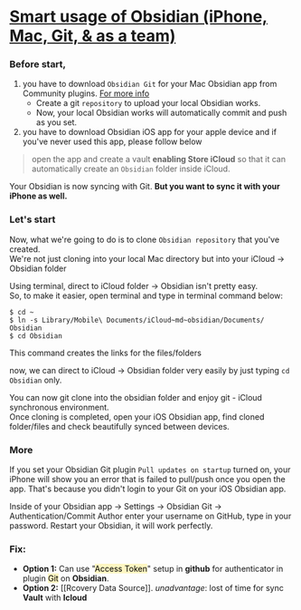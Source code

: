# [Smart usage of Obsidian (iPhone, Mac, Git, & as a team)](https://github.com/minguking/Smart_usage_of_obsidian)

### Before start,

[](https://github.com/minguking/Smart_usage_of_obsidian#before-start)

1. you have to download `Obsidian Git` for your Mac Obsidian app from Community plugins. [For more info](https://github.com/denolehov/obsidian-git)
    - Create a git `repository` to upload your local Obsidian works.
    - Now, your local Obsidian works will automatically commit and push as you set.
2. you have to download Obsidian iOS app for your apple device and if you've never used this app, please follow below

> open the app and create a vault **enabling Store iCloud** so that it can automatically create an `Obsidian` folder inside iCloud.

  

Your Obsidian is now syncing with Git. **But you want to sync it with your iPhone as well.**

### Let's start

[](https://github.com/minguking/Smart_usage_of_obsidian#lets-start)

Now, what we're going to do is to clone `Obsidian repository` that you've created.  
We're not just cloning into your local Mac directory but into your iCloud -> Obsidian folder

Using terminal, direct to iCloud folder -> Obsidian isn't pretty easy.  
So, to make it easier, open terminal and type in terminal command below:

```shell
$ cd ~
$ ln -s Library/Mobile\ Documents/iCloud~md~obsidian/Documents/ Obsidian
$ cd Obsidian
```

This command creates the links for the files/folders

now, we can direct to iCloud -> Obsidian folder very easily by just typing `cd Obsidian` only.  
  
You can now git clone into the obsidian folder and enjoy git - iCloud synchronous environment.  
Once cloning is completed, open your iOS Obsidian app, find cloned folder/files and check beautifully synced between devices.  
  

### More

[](https://github.com/minguking/Smart_usage_of_obsidian#more)

If you set your Obsidian Git plugin `Pull updates on startup` turned on, your iPhone will show you an error that is failed to pull/push once you open the app. That's because you didn't login to your Git on your iOS Obsidian app.  

Inside of your Obsidian app -> Settings -> Obsidian Git -> Authentication/Commit Author enter your username on GitHub, type in your password. Restart your Obsidian, it will work perfectly.

### Fix:

- **Option 1:** Can use "<mark style="background: #FFF3A3A6;">Access Token</mark>" setup in **github** for authenticator in plugin <mark style="background: #FFF3A3A6;">Git</mark> on **Obsidian**.
- **Option 2:** [[Rcovery Data Source]]. 
  *unadvantage*: lost of time for sync **Vault** with **Icloud**
